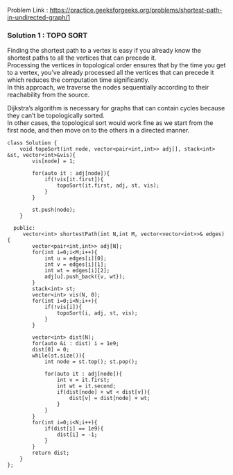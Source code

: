 Problem Link : https://practice.geeksforgeeks.org/problems/shortest-path-in-undirected-graph/1

### Solution 1 : TOPO SORT

Finding the shortest path to a vertex is easy if you already know the shortest paths to all the vertices that can precede it. <br>Processing the vertices in topological order ensures that by the time you get to a vertex, you’ve already processed all the vertices that can precede it which reduces the computation time significantly.<br> In this approach, we traverse the nodes sequentially according to their reachability from the source.


Dijkstra’s algorithm is necessary for graphs that can contain cycles because they can’t be topologically sorted. <br>In other cases, the topological sort would work fine as we start from the first node, and then move on to the others in a directed manner.

```
class Solution {
    void topoSort(int node, vector<pair<int,int>> adj[], stack<int> &st, vector<int>&vis){
        vis[node] = 1;
        
        for(auto it : adj[node]){
            if(!vis[it.first]){
                topoSort(it.first, adj, st, vis);
            }
        }
        
        st.push(node);
    }
    
  public:
     vector<int> shortestPath(int N,int M, vector<vector<int>>& edges){
        vector<pair<int,int>> adj[N];
        for(int i=0;i<M;i++){
            int u = edges[i][0];
            int v = edges[i][1];
            int wt = edges[i][2];
            adj[u].push_back({v, wt});
        }
        stack<int> st;
        vector<int> vis(N, 0);
        for(int i=0;i<N;i++){
            if(!vis[i]){
                topoSort(i, adj, st, vis);
            }
        }
        
        vector<int> dist(N);
        for(auto &i : dist) i = 1e9;
        dist[0] = 0;
        while(st.size()){
            int node = st.top(); st.pop();
            
            for(auto it : adj[node]){
                int v = it.first;
                int wt = it.second;
                if(dist[node] + wt < dist[v]){
                    dist[v] = dist[node] + wt;
                }
            }
        }
        for(int i=0;i<N;i++){
            if(dist[i] == 1e9){
                dist[i] = -1;
            }
        }
        return dist;
    }
};


```
